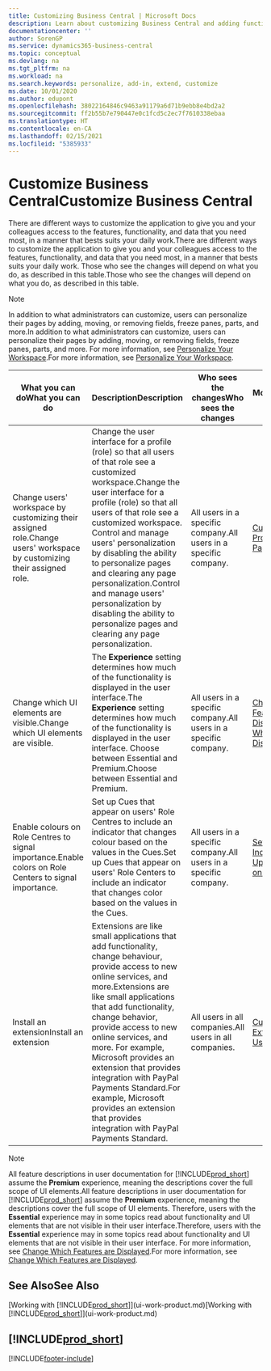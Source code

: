 ```yaml
---
title: Customizing Business Central | Microsoft Docs
description: Learn about customizing Business Central and adding functionality.
documentationcenter: ''
author: SorenGP
ms.service: dynamics365-business-central
ms.topic: conceptual
ms.devlang: na
ms.tgt_pltfrm: na
ms.workload: na
ms.search.keywords: personalize, add-in, extend, customize
ms.date: 10/01/2020
ms.author: edupont
ms.openlocfilehash: 38022164846c9463a91179a6d71b9ebb8e4bd2a2
ms.sourcegitcommit: ff2b55b7e790447e0c1fcd5c2ec7f7610338ebaa
ms.translationtype: HT
ms.contentlocale: en-CA
ms.lasthandoff: 02/15/2021
ms.locfileid: "5385933"
---
```

# <a name="customize-business-central"></a><span data-ttu-id="46bee-103">Customize Business Central</span><span class="sxs-lookup"><span data-stu-id="46bee-103">Customize Business Central</span></span>
<span data-ttu-id="46bee-104">There are different ways to customize the application to give you and your colleagues access to the features, functionality, and data that you need most, in a manner that bests suits your daily work.</span><span class="sxs-lookup"><span data-stu-id="46bee-104">There are different ways to customize the application to give you and your colleagues access to the features, functionality, and data that you need most, in a manner that bests suits your daily work.</span></span> <span data-ttu-id="46bee-105">Those who see the changes will depend on what you do, as described in this table.</span><span class="sxs-lookup"><span data-stu-id="46bee-105">Those who see the changes will depend on what you do, as described in this table.</span></span>

> [!NOTE]
> <span data-ttu-id="46bee-106">In addition to what administrators can customize, users can personalize their pages by adding, moving, or removing fields, freeze panes, parts, and more.</span><span class="sxs-lookup"><span data-stu-id="46bee-106">In addition to what administrators can customize, users can personalize their pages by adding, moving, or removing fields, freeze panes, parts, and more.</span></span> <span data-ttu-id="46bee-107">For more information, see [Personalize Your Workspace](ui-personalization-user.md).</span><span class="sxs-lookup"><span data-stu-id="46bee-107">For more information, see [Personalize Your Workspace](ui-personalization-user.md).</span></span>

| <span data-ttu-id="46bee-108">What you can do</span><span class="sxs-lookup"><span data-stu-id="46bee-108">What you can do</span></span>    |  <span data-ttu-id="46bee-109">Description</span><span class="sxs-lookup"><span data-stu-id="46bee-109">Description</span></span>  |  <span data-ttu-id="46bee-110">Who sees the changes</span><span class="sxs-lookup"><span data-stu-id="46bee-110">Who sees the changes</span></span>  |  <span data-ttu-id="46bee-111">More information</span><span class="sxs-lookup"><span data-stu-id="46bee-111">More information</span></span>  |
|-----|---------------|---------|-------|
|<span data-ttu-id="46bee-112">Change users' workspace by customizing their assigned role.</span><span class="sxs-lookup"><span data-stu-id="46bee-112">Change users' workspace by customizing their assigned role.</span></span>|<span data-ttu-id="46bee-113">Change the user interface for a profile (role) so that all users of that role see a customized workspace.</span><span class="sxs-lookup"><span data-stu-id="46bee-113">Change the user interface for a profile (role) so that all users of that role see a customized workspace.</span></span> <span data-ttu-id="46bee-114">Control and manage users' personalization by disabling the ability to personalize pages and clearing any page personalization.</span><span class="sxs-lookup"><span data-stu-id="46bee-114">Control and manage users' personalization by disabling the ability to personalize pages and clearing any page personalization.</span></span>|<span data-ttu-id="46bee-115">All users in a specific company.</span><span class="sxs-lookup"><span data-stu-id="46bee-115">All users in a specific company.</span></span>|[<span data-ttu-id="46bee-116">Customize Pages for Profiles</span><span class="sxs-lookup"><span data-stu-id="46bee-116">Customize Pages for Profiles</span></span>](ui-personalization-manage.md)|
|<span data-ttu-id="46bee-117">Change which UI elements are visible.</span><span class="sxs-lookup"><span data-stu-id="46bee-117">Change which UI elements are visible.</span></span>|<span data-ttu-id="46bee-118">The **Experience** setting determines how much of the functionality is displayed in the user interface.</span><span class="sxs-lookup"><span data-stu-id="46bee-118">The **Experience** setting determines how much of the functionality is displayed in the user interface.</span></span> <span data-ttu-id="46bee-119">Choose between Essential and Premium.</span><span class="sxs-lookup"><span data-stu-id="46bee-119">Choose between Essential and Premium.</span></span>|<span data-ttu-id="46bee-120">All users in a specific company.</span><span class="sxs-lookup"><span data-stu-id="46bee-120">All users in a specific company.</span></span>|[<span data-ttu-id="46bee-121">Change Which Features are Displayed</span><span class="sxs-lookup"><span data-stu-id="46bee-121">Change Which Features are Displayed</span></span>](ui-experiences.md)|
|<span data-ttu-id="46bee-122">Enable colours on Role Centres to signal importance.</span><span class="sxs-lookup"><span data-stu-id="46bee-122">Enable colors on Role Centers to signal importance.</span></span>|<span data-ttu-id="46bee-123">Set up Cues that appear on users' Role Centres to include an indicator that changes colour based on the values in the Cues.</span><span class="sxs-lookup"><span data-stu-id="46bee-123">Set up Cues that appear on users' Role Centers to include an indicator that changes color based on the values in the Cues.</span></span>|<span data-ttu-id="46bee-124">All users in a specific company.</span><span class="sxs-lookup"><span data-stu-id="46bee-124">All users in a specific company.</span></span>|[<span data-ttu-id="46bee-125">Set Up a Coloured Indicator on Cues</span><span class="sxs-lookup"><span data-stu-id="46bee-125">Set Up a Colored Indicator on Cues</span></span>](admin-how-set-up-colored-indicator-on-cues.md)|
|<span data-ttu-id="46bee-126">Install an extension</span><span class="sxs-lookup"><span data-stu-id="46bee-126">Install an extension</span></span>|<span data-ttu-id="46bee-127">Extensions are like small applications that add functionality, change behaviour, provide access to new online services, and more.</span><span class="sxs-lookup"><span data-stu-id="46bee-127">Extensions are like small applications that add functionality, change behavior, provide access to new online services, and more.</span></span> <span data-ttu-id="46bee-128">For example, Microsoft provides an extension that provides integration with PayPal Payments Standard.</span><span class="sxs-lookup"><span data-stu-id="46bee-128">For example, Microsoft provides an extension that provides integration with PayPal Payments Standard.</span></span>|<span data-ttu-id="46bee-129">All users in all companies.</span><span class="sxs-lookup"><span data-stu-id="46bee-129">All users in all companies.</span></span>|[<span data-ttu-id="46bee-130">Customizing Using Extensions</span><span class="sxs-lookup"><span data-stu-id="46bee-130">Customizing Using Extensions</span></span>](ui-extensions.md)|
> [!NOTE]
> <span data-ttu-id="46bee-131">All feature descriptions in user documentation for [!INCLUDE[prod_short](includes/prod_short.md)] assume the **Premium** experience, meaning the descriptions cover the full scope of UI elements.</span><span class="sxs-lookup"><span data-stu-id="46bee-131">All feature descriptions in user documentation for [!INCLUDE[prod_short](includes/prod_short.md)] assume the **Premium** experience, meaning the descriptions cover the full scope of UI elements.</span></span> <span data-ttu-id="46bee-132">Therefore, users with the **Essential** experience may in some topics read about functionality and UI elements that are not visible in their user interface.</span><span class="sxs-lookup"><span data-stu-id="46bee-132">Therefore, users with the **Essential** experience may in some topics read about functionality and UI elements that are not visible in their user interface.</span></span> <span data-ttu-id="46bee-133">For more information, see [Change Which Features are Displayed](ui-experiences.md).</span><span class="sxs-lookup"><span data-stu-id="46bee-133">For more information, see [Change Which Features are Displayed](ui-experiences.md).</span></span>

## <a name="see-also"></a><span data-ttu-id="46bee-134">See Also</span><span class="sxs-lookup"><span data-stu-id="46bee-134">See Also</span></span>
<span data-ttu-id="46bee-135">[Working with [!INCLUDE[prod_short](includes/prod_short.md)]](ui-work-product.md)</span><span class="sxs-lookup"><span data-stu-id="46bee-135">[Working with [!INCLUDE[prod_short](includes/prod_short.md)]](ui-work-product.md)</span></span>  

## [!INCLUDE[prod_short](includes/free_trial_md.md)]  


[!INCLUDE[footer-include](includes/footer-banner.md)]